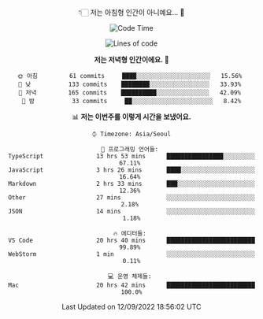 <div align='center'>
 
👇🏻 저는 아침형 인간이 아니예요... 🙊
 
<!--START_SECTION:waka-->
![Code Time](http://img.shields.io/badge/Code%20Time-1%2C846%20hrs%2015%20mins-blue)

![Lines of code](https://img.shields.io/badge/%EC%A0%80%EB%8A%94%20%EC%97%AC%ED%83%9C%EA%B9%8C%EC%A7%80%20-288%20Thousand%20%EC%A4%84%EC%9D%98%20%EC%BD%94%EB%93%9C%EB%A5%BC%20%EC%9E%91%EC%84%B1%ED%96%88%EC%96%B4%EC%9A%94.-blue)

**저는 저녁형 인간이에요. 🦉** 

```text
🌞 아침         61 commits     ████░░░░░░░░░░░░░░░░░░░░░   15.56% 
🌆 낮　         133 commits    ████████░░░░░░░░░░░░░░░░░   33.93% 
🌃 저녁         165 commits    ██████████░░░░░░░░░░░░░░░   42.09% 
🌙 밤　         33 commits     ██░░░░░░░░░░░░░░░░░░░░░░░   8.42%

```


📊 **저는 이번주를 이렇게 시간을 보냈어요.** 

```text
⌚︎ Timezone: Asia/Seoul

💬 프로그래밍 언어들: 
TypeScript               13 hrs 53 mins      ████████████████░░░░░░░░░   67.11% 
JavaScript               3 hrs 26 mins       ████░░░░░░░░░░░░░░░░░░░░░   16.64% 
Markdown                 2 hrs 33 mins       ███░░░░░░░░░░░░░░░░░░░░░░   12.36% 
Other                    27 mins             ░░░░░░░░░░░░░░░░░░░░░░░░░   2.18% 
JSON                     14 mins             ░░░░░░░░░░░░░░░░░░░░░░░░░   1.18%

🔥 에디터들: 
VS Code                  20 hrs 40 mins      █████████████████████████   99.89% 
WebStorm                 1 min               ░░░░░░░░░░░░░░░░░░░░░░░░░   0.11%

💻 운영 체제들: 
Mac                      20 hrs 42 mins      █████████████████████████   100.0%

```


 Last Updated on 12/09/2022 18:56:02 UTC
<!--END_SECTION:waka-->
 </div>
<!---
Emewjin/Emewjin is a ✨ special ✨ repository because its `README.md` (this file) appears on your GitHub profile.
You can click the Preview link to take a look at your changes.
--->
